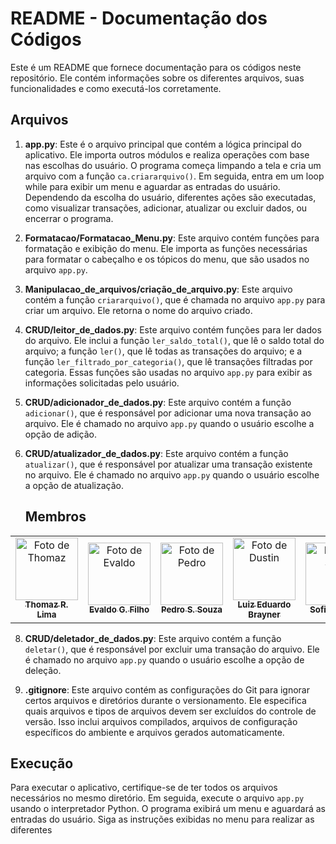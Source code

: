 # README - Documentação dos Códigos

Este é um README que fornece documentação para os códigos neste repositório. Ele contém informações sobre os diferentes arquivos, suas funcionalidades e como executá-los corretamente.

## Arquivos

1. **app.py**: Este é o arquivo principal que contém a lógica principal do aplicativo. Ele importa outros módulos e realiza operações com base nas escolhas do usuário. O programa começa limpando a tela e cria um arquivo com a função `ca.criararquivo()`. Em seguida, entra em um loop while para exibir um menu e aguardar as entradas do usuário. Dependendo da escolha do usuário, diferentes ações são executadas, como visualizar transações, adicionar, atualizar ou excluir dados, ou encerrar o programa.

2. **Formatacao/Formatacao_Menu.py**: Este arquivo contém funções para formatação e exibição do menu. Ele importa as funções necessárias para formatar o cabeçalho e os tópicos do menu, que são usados no arquivo `app.py`.

3. **Manipulacao_de_arquivos/criação_de_arquivo.py**: Este arquivo contém a função `criararquivo()`, que é chamada no arquivo `app.py` para criar um arquivo. Ele retorna o nome do arquivo criado.

4. **CRUD/leitor_de_dados.py**: Este arquivo contém funções para ler dados do arquivo. Ele inclui a função `ler_saldo_total()`, que lê o saldo total do arquivo; a função `ler()`, que lê todas as transações do arquivo; e a função `ler_filtrado_por_categoria()`, que lê transações filtradas por categoria. Essas funções são usadas no arquivo `app.py` para exibir as informações solicitadas pelo usuário.

5. **CRUD/adicionador_de_dados.py**: Este arquivo contém a função `adicionar()`, que é responsável por adicionar uma nova transação ao arquivo. Ele é chamado no arquivo `app.py` quando o usuário escolhe a opção de adição.

6. **CRUD/atualizador_de_dados.py**: Este arquivo contém a função `atualizar()`, que é responsável por atualizar uma transação existente no arquivo. Ele é chamado no arquivo `app.py` quando o usuário escolhe a opção de atualização.

   ## Membros

<table>
  <tr>
    <td align="center">
      <a href="https://github.com/Thomazrlima">
        <img src="https://avatars3.githubusercontent.com/Thomazrlima" width="100px;" alt="Foto de Thomaz"/><br>
        <sub>
          <b>Thomaz R. Lima</b>
        </sub>
      </a>
    </td>
    <td align="center">
      <a href="https://github.com/evaldocunhaf">
        <img src="https://avatars3.githubusercontent.com/evaldocunhaf" width="100px;" alt="Foto de Evaldo"/><br>
        <sub>
          <b>Evaldo G. Filho</b>
        </sub>
      </a>
    </td>
    <td align="center">
      <a href="https://github.com/hsspedro">
        <img src="https://avatars.githubusercontent.com/hsspedro" width="100px;" alt="Foto de Pedro"/><br>
        <sub>
          <b>Pedro S. Souza</b>
        </sub>
      </a>
    </td>
    <td align="center">
      <a href="https://github.com/Luiz-Edu0202">
        <img src="https://avatars.githubusercontent.com/Luiz-Edu0202" width="100px;" alt="Foto de Dustin"/><br>
        <sub>
          <b>Luiz Eduardo Brayner</b>
        </sub>
      </a>
    </td>
    <td align="center">
      <a href="https://github.com/Sofia-Saraiva">
        <img src="https://avatars.githubusercontent.com/Sofia-Saraiva" width="100px;" alt="Foto de Sofia"/><br>
        <sub>
          <b>Sofia Saraiva</b>
        </sub>
      </a>
    </td>
  </tr>
</table>

8. **CRUD/deletador_de_dados.py**: Este arquivo contém a função `deletar()`, que é responsável por excluir uma transação do arquivo. Ele é chamado no arquivo `app.py` quando o usuário escolhe a opção de deleção.

9. **.gitignore**: Este arquivo contém as configurações do Git para ignorar certos arquivos e diretórios durante o versionamento. Ele especifica quais arquivos e tipos de arquivos devem ser excluídos do controle de versão. Isso inclui arquivos compilados, arquivos de configuração específicos do ambiente e arquivos gerados automaticamente.

## Execução

Para executar o aplicativo, certifique-se de ter todos os arquivos necessários no mesmo diretório. Em seguida, execute o arquivo `app.py` usando o interpretador Python. O programa exibirá um menu e aguardará as entradas do usuário. Siga as instruções exibidas no menu para realizar as diferentes
